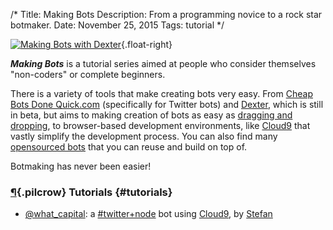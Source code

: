 /*
Title: Making Bots
Description: From a programming novice to a rock star botmaker.
Date: November 25, 2015
Tags: tutorial
*/

[![Making Bots with Dexter](/content/tutorials/making-bots/images/making-bots-dexter.png)](https://twitter.com/fourtonfish/status/664130256266264576){.float-right}

***Making Bots*** is a tutorial series aimed at people who consider themselves "non-coders" or complete beginners.

There is a variety of tools that make creating bots very easy. From [Cheap Bots Done Quick.com](http://cheapbotsdonequick.com/) (specifically for Twitter bots) and [Dexter](https://rundexter.com/), which is still in beta, but aims to making creation of bots as easy as [dragging and dropping](https://twitter.com/fourtonfish/status/664130256266264576), to browser-based development environments, like [Cloud9](https://c9.io/) that vastly simplify the development process. You can also find many [opensourced bots](/tag/opensource) that you can reuse and build on top of.

Botmaking has never been easier!

### [¶](#tutorials){.pilcrow} Tutorials {#tutorials}

- [@what_capital](/tutorials/making-bots/what_capital): a [#twitter+node](/tag/twitter+node) bot using [Cloud9](https://c9.io/), by [Stefan](https://twitter.com/fourtonfish)

